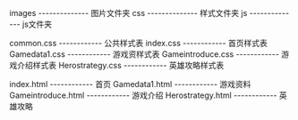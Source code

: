 images	--------------  图片文件夹
css		--------------	样式文件夹
js      --------------  js文件夹

common.css     		 ------------ 公共样式表
index.css      		 ------------ 首页样式表
Gamedata1.css  		 ------------ 游戏资样式表
Gameintroduce.css 	 ------------ 游戏介绍样式表
Herostrategy.css     ------------ 英雄攻略样式表


index.html      	  	 ------------ 首页
Gamedata1.html  		 ------------ 游戏资料
Gameintroduce.html 	 	 ------------ 游戏介绍
Herostrategy.html    	 ------------ 英雄攻略